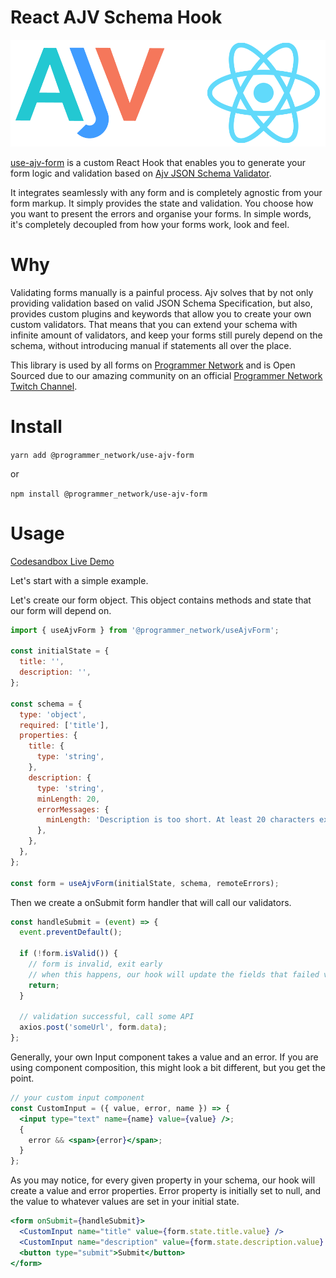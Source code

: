 # React AJV Schema Hook

![Drag Racing](./assets/ajv-react.png)

[use-ajv-form](https://github.com/agjs/use-ajv-form) is a custom React Hook that enables you to generate your form logic and validation based on [Ajv JSON Schema Validator](https://ajv.js.org/).

It integrates seamlessly with any form and is completely agnostic from your form markup. It simply provides the state and validation. You choose how you want to present the errors and organise your forms. In simple words, it's completely decoupled from how your forms work, look and feel.

# Why

Validating forms manually is a painful process. Ajv solves that by not only providing validation based on valid JSON Schema Specification, but also, provides custom plugins and keywords that allow you to create your own custom validators. That means that you can extend your schema with infinite amount of validators, and keep your forms still purely depend on the schema, without introducing manual if statements all over the place.

This library is used by all forms on [Programmer Network](https://programmer.network/) and is Open Sourced due to our amazing community on an official [Programmer Network Twitch Channel](https://twitch.tv/programmer_network).

# Install

`yarn add @programmer_network/use-ajv-form`

or

`npm install @programmer_network/use-ajv-form`

# Usage

[Codesandbox Live Demo](https://google.com)

Let's start with a simple example.

Let's create our form object. This object contains methods and state that our form will depend on.

```javascript
import { useAjvForm } from '@programmer_network/useAjvForm';

const initialState = {
  title: '',
  description: '',
};

const schema = {
  type: 'object',
  required: ['title'],
  properties: {
    title: {
      type: 'string',
    },
    description: {
      type: 'string',
      minLength: 20,
      errorMessages: {
        minLength: 'Description is too short. At least 20 characters expected.',
      },
    },
  },
};

const form = useAjvForm(initialState, schema, remoteErrors);
```

Then we create a onSubmit form handler that will call our validators.

```js
const handleSubmit = (event) => {
  event.preventDefault();

  if (!form.isValid()) {
    // form is invalid, exit early
    // when this happens, our hook will update the fields that failed validation
    return;
  }

  // validation successful, call some API
  axios.post('someUrl', form.data);
};
```

Generally, your own Input component takes a value and an error. If you are using component composition, this might look a bit different, but you get the point.

```jsx
// your custom input component
const CustomInput = ({ value, error, name }) => {
  <input type="text" name={name} value={value} />;
  {
    error && <span>{error}</span>;
  }
};
```

As you may notice, for every given property in your schema, our hook will create a value and error properties. Error property is initially set to null, and the value to whatever values are set in your initial state.

```jsx
<form onSubmit={handleSubmit}>
  <CustomInput name="title" value={form.state.title.value} />
  <CustomInput name="description" value={form.state.description.value} />
  <button type="submit">Submit</button>
</form>
```
